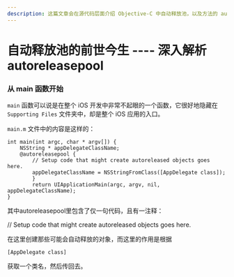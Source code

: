 ```yaml
---
description: 这篇文章会在源代码层面介绍 Objective-C 中自动释放池，以及方法的 autorelease 的具体实现。
---
```


# 自动释放池的前世今生 ---- 深入解析 autoreleasepool

### 从 main 函数开始 <a id="&#x4ECE;-main-&#x51FD;&#x6570;&#x5F00;&#x59CB;"></a>

`main` 函数可以说是在整个 iOS 开发中非常不起眼的一个函数，它很好地隐藏在 `Supporting Files` 文件夹中，却是整个 iOS 应用的入口。

`main.m` 文件中的内容是这样的：

```text
int main(int argc, char * argv[]) {
    NSString * appDelegateClassName;
    @autoreleasepool {
        // Setup code that might create autoreleased objects goes here.
        appDelegateClassName = NSStringFromClass([AppDelegate class]);
        }
        return UIApplicationMain(argc, argv, nil, appDelegateClassName);
}
```

其中autoreleasepool里包含了仅一句代码，且有一注释：

// Setup code that might create autoreleased objects goes here.

在这里创建那些可能会自动释放的对象，而这里的作用是根据

```text
[AppDelegate class]
```

获取一个类名，然后传回去。

